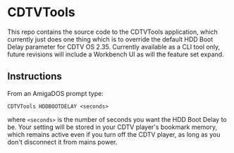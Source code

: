 # CDTVTools

This repo contains the source code to the CDTVTools application, which currently just does one thing which is to override the default HDD Boot Delay parameter for CDTV OS 2.35. Currently available as a CLI tool only, future revisions will include a Workbench UI as will the feature set expand.

## Instructions

From an AmigaDOS prompt type:

```
CDTVTools HDDBOOTDELAY <seconds>
```

where `<seconds>` is the number of seconds you want the HDD Boot Delay to be. Your setting will be stored in your CDTV player's bookmark memory, which remains active even if you turn off the CDTV player, as long as you don't disconnect it from mains power.